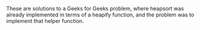 These are solutions to a Geeks for Geeks problem, where heapsort was already
implemented in terms of a heapify function, and the problem was to implement
that helper function.
